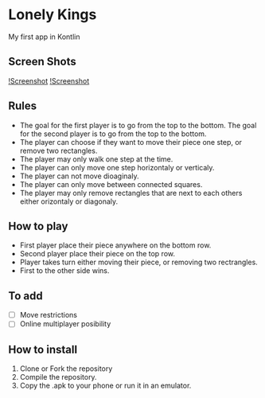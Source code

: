 # Lonely Kings
My first app in Kontlin

## Screen Shots
[!Screenshot](/screenshots/BeforeStart_small.png)
[!Screenshot](/screenshots/DuringPlay_small.png)

## Rules
- The goal for the first player is to go from the top to the bottom. The goal for the second player is to go from the top to the bottom.
- The player can choose if they want to move their piece one step, or remove two rectangles.
- The player may only walk one step at the time.
- The player can only move one step horizontaly or verticaly.
- The player can not move dioaginaly.
- The player can only move between connected squares.
- The player may only remove rectangles that are next to each others either orizontaly or diagonaly.


## How to play
- First player place their piece anywhere on the bottom row.
- Second player place their piece on the top row.
- Player takes turn either moving their piece, or removing two rectrangles.
- First to the other side wins.

## To add
- [ ] Move restrictions
- [ ] Online multiplayer posibility

## How to install
1. Clone or Fork the repository
2. Compile the repository.
3. Copy the .apk to your phone or run it in an emulator.
